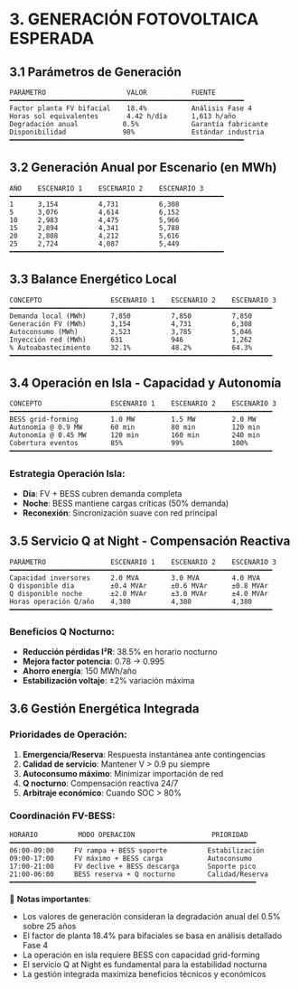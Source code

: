 # 3. GENERACIÓN FOTOVOLTAICA ESPERADA

## 3.1 Parámetros de Generación

```
PARÁMETRO                    VALOR           FUENTE
━━━━━━━━━━━━━━━━━━━━━━━━━━━━━━━━━━━━━━━━━━━━━━━━━━━━━━━━━━
Factor planta FV bifacial    18.4%           Análisis Fase 4
Horas sol equivalentes       4.42 h/día      1,613 h/año
Degradación anual           0.5%             Garantía fabricante
Disponibilidad              98%              Estándar industria
━━━━━━━━━━━━━━━━━━━━━━━━━━━━━━━━━━━━━━━━━━━━━━━━━━━━━━━━━━
```

## 3.2 Generación Anual por Escenario (en MWh)

```
AÑO    ESCENARIO 1    ESCENARIO 2    ESCENARIO 3
━━━━━━━━━━━━━━━━━━━━━━━━━━━━━━━━━━━━━━━━━━━━━━━━━━━━━
1      3,154          4,731          6,308
5      3,076          4,614          6,152
10     2,983          4,475          5,966
15     2,894          4,341          5,788
20     2,808          4,212          5,616
25     2,724          4,087          5,449
━━━━━━━━━━━━━━━━━━━━━━━━━━━━━━━━━━━━━━━━━━━━━━━━━━━━━
```

## 3.3 Balance Energético Local

```
CONCEPTO                 ESCENARIO 1    ESCENARIO 2    ESCENARIO 3
━━━━━━━━━━━━━━━━━━━━━━━━━━━━━━━━━━━━━━━━━━━━━━━━━━━━━━━━━━━━━━━━━
Demanda local (MWh)      7,850          7,850          7,850
Generación FV (MWh)      3,154          4,731          6,308
Autoconsumo (MWh)        2,523          3,785          5,046
Inyección red (MWh)      631            946            1,262
% Autoabastecimiento     32.1%          48.2%          64.3%
━━━━━━━━━━━━━━━━━━━━━━━━━━━━━━━━━━━━━━━━━━━━━━━━━━━━━━━━━━━━━━━━━
```

## 3.4 Operación en Isla - Capacidad y Autonomía

```
CONCEPTO                 ESCENARIO 1    ESCENARIO 2    ESCENARIO 3
━━━━━━━━━━━━━━━━━━━━━━━━━━━━━━━━━━━━━━━━━━━━━━━━━━━━━━━━━━━━━━━━━
BESS grid-forming        1.0 MW         1.5 MW         2.0 MW
Autonomía @ 0.9 MW       60 min         80 min         120 min
Autonomía @ 0.45 MW      120 min        160 min        240 min
Cobertura eventos        85%            99%            100%
━━━━━━━━━━━━━━━━━━━━━━━━━━━━━━━━━━━━━━━━━━━━━━━━━━━━━━━━━━━━━━━━━
```

### Estrategia Operación Isla:
- **Día**: FV + BESS cubren demanda completa
- **Noche**: BESS mantiene cargas críticas (50% demanda)
- **Reconexión**: Sincronización suave con red principal

## 3.5 Servicio Q at Night - Compensación Reactiva

```
PARÁMETRO                ESCENARIO 1    ESCENARIO 2    ESCENARIO 3
━━━━━━━━━━━━━━━━━━━━━━━━━━━━━━━━━━━━━━━━━━━━━━━━━━━━━━━━━━━━━━━━━
Capacidad inversores     2.0 MVA        3.0 MVA        4.0 MVA
Q disponible día         ±0.4 MVAr      ±0.6 MVAr      ±0.8 MVAr
Q disponible noche       ±2.0 MVAr      ±3.0 MVAr      ±4.0 MVAr
Horas operación Q/año    4,380          4,380          4,380
━━━━━━━━━━━━━━━━━━━━━━━━━━━━━━━━━━━━━━━━━━━━━━━━━━━━━━━━━━━━━━━━━
```

### Beneficios Q Nocturno:
- **Reducción pérdidas I²R**: 38.5% en horario nocturno
- **Mejora factor potencia**: 0.78 → 0.995
- **Ahorro energía**: 150 MWh/año
- **Estabilización voltaje**: ±2% variación máxima

## 3.6 Gestión Energética Integrada

### Prioridades de Operación:
1. **Emergencia/Reserva**: Respuesta instantánea ante contingencias
2. **Calidad de servicio**: Mantener V > 0.9 pu siempre
3. **Autoconsumo máximo**: Minimizar importación de red
4. **Q nocturno**: Compensación reactiva 24/7
5. **Arbitraje económico**: Cuando SOC > 80%

### Coordinación FV-BESS:
```
HORARIO          MODO OPERACIÓN                   PRIORIDAD
━━━━━━━━━━━━━━━━━━━━━━━━━━━━━━━━━━━━━━━━━━━━━━━━━━━━━━━━━━━━━
06:00-09:00     FV rampa + BESS soporte          Estabilización
09:00-17:00     FV máximo + BESS carga           Autoconsumo
17:00-21:00     FV declive + BESS descarga       Soporte pico
21:00-06:00     BESS reserva + Q nocturno        Calidad/Reserva
━━━━━━━━━━━━━━━━━━━━━━━━━━━━━━━━━━━━━━━━━━━━━━━━━━━━━━━━━━━━━
```

🔹 **Notas importantes**:
- Los valores de generación consideran la degradación anual del 0.5% sobre 25 años
- El factor de planta 18.4% para bifaciales se basa en análisis detallado Fase 4
- La operación en isla requiere BESS con capacidad grid-forming
- El servicio Q at Night es fundamental para la estabilidad nocturna
- La gestión integrada maximiza beneficios técnicos y económicos